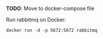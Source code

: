 
**TODO**:
    Move to docker-compose file

Run rabbitmq on Docker:
```
docker run -d -p 5672:5672 rabbitmq
```